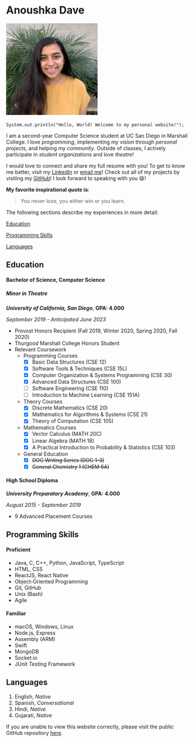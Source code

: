 # Anoushka Dave

<img src="images/Anoushka_Dave.jpg" alt="drawing" width="250" height="250"/>

`System.out.println("Hello, World! Welcome to my personal website!");`

I am a second-year Computer Science student at UC San Diego in Marshall College. I love *programming*, implementing my vision through *personal projects*, and helping my *community*. Outside of classes, I actively participate in *student organizations* and love *theatre*!

I would love to connect and share my full resume with you! To get to know me better, visit my [LinkedIn](https://www.linkedin.com/in/anoushka-dave/) or [email me](mailto:adave@ucsd.edu)! Check out all of my projects by visiting my [GitHub](https://github.com/anoushkadave)! I look forward to speaking with you 😄!

**My favorite inspirational _quote_ is**: 
> You never lose, you either win or you learn.

The following sections describe my experiences in more detail:

[Education](#education)

[Programming Skills](#programming-skills)

[Languages](#languages)

## Education

#### Bachelor of Science, Computer Science
##### Minor in Theatre
***University of California, San Diego***, **GPA: 4.000**

*September 2019 - Anticipated June 2023*

- Provost Honors Recipient (Fall 2019, Winter 2020, Spring 2020, Fall 2020)
- Thurgood Marshall College Honors Student
- Relevant Coursework
   - Programming Courses 
     - [x] Basic Data Structures (CSE 12)
     - [x] Software Tools & Techniques (CSE 15L)
     - [x] Computer Organization & Systems Programming (CSE 30)
     - [x] Advanced Data Structures (CSE 100)
     - [ ] Software Engineering (CSE 110)
     - [ ] Introduction to Machine Learning (CSE 151A)
   - Theory Courses
     - [x] Discrete Mathematics (CSE 20)
     - [x] Mathematics for Algorithms & Systems (CSE 21)
     - [x] Theory of Computation (CSE 105)
   - Mathematics Courses
     - [x] Vector Calculus (MATH 20C)
     - [x] Linear Algebra (MATH 18)
     - [x] A Practical Introduction to Probability & Statistics (CSE 103)
   - General Education
     - [x] ~~DOC Writing Series (DOC 1-3)~~
     - [x] ~~General Chemistry 1 (CHEM 6A)~~

#### High School Diploma
***University Preparatory Academy***, **GPA: 4.000**

*August 2015 - September 2019*

- 9 Advanced Placement Courses

## Programming Skills

#### Proficient
- Java, C, C++, Python, JavaScript, TypeScript
- HTML, CSS
- ReactJS, React Native
- Object-Oriented Programming
- Git, GitHub
- Unix (Bash)
- Agile

#### Familiar
- macOS, Windows, Linux
- Node.js, Express
- Assembly (ARM)
- Swift
- MongoDB
- Socket.io
- JUnit Testing Framework

## Languages

1. English, *Native*
2. Spanish, *Conversational*
3. Hindi, *Native*
4. Gujarati, *Native*

If you are unable to view this website correctly, please visit the public GitHub repository [here](./README.md).
